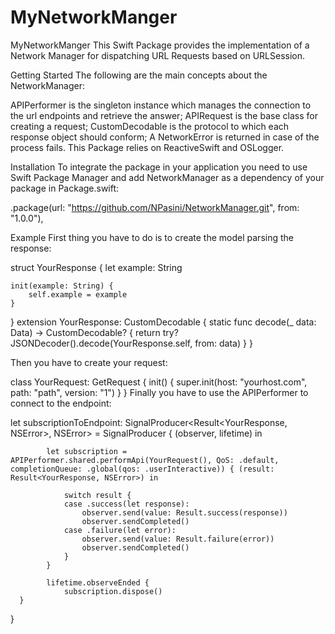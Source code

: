 # MyNetworkManger

MyNetworkManger
This Swift Package provides the implementation of a Network Manager for dispatching URL Requests based on URLSession.

Getting Started
The following are the main concepts about the NetworkManager:

APIPerformer is the singleton instance which manages the connection to the url endpoints and retrieve the answer;
APIRequest is the base class for creating a request;
CustomDecodable is the protocol to which each response object should conform;
A NetworkError is returned in case of the process fails.
This Package relies on ReactiveSwift and OSLogger.

Installation
To integrate the package in your application you need to use Swift Package Manager and add NetworkManager as a dependency of your package in Package.swift:

.package(url: "https://github.com/NPasini/NetworkManager.git", from: "1.0.0"),

Example
First thing you have to do is to create the model parsing the response:

struct YourResponse {
    let example: String
    
    init(example: String) {
        self.example = example
    }
}
extension YourResponse: CustomDecodable {
    static func decode(_ data: Data) -> CustomDecodable? {
        return try? JSONDecoder().decode(YourResponse.self, from: data)
    }
}

Then you have to create your request:

class YourRequest: GetRequest<YourResponse> {
    init() {
        super.init(host: "yourhost.com", path: "path", version: "1")
    }
}
Finally you have to use the APIPerformer to connect to the endpoint:

let subscriptionToEndpoint: SignalProducer<Result<YourResponse, NSError>, NSError> = SignalProducer {
            (observer, lifetime) in
            
            let subscription = APIPerformer.shared.performApi(YourRequest(), QoS: .default, completionQueue: .global(qos: .userInteractive)) { (result: Result<YourResponse, NSError>) in
                
                switch result {
                case .success(let response):
                    observer.send(value: Result.success(response))
                    observer.sendCompleted()
                case .failure(let error):
                    observer.send(value: Result.failure(error))
                    observer.sendCompleted()
                }
            }
            
            lifetime.observeEnded {
                subscription.dispose()
      }
}
